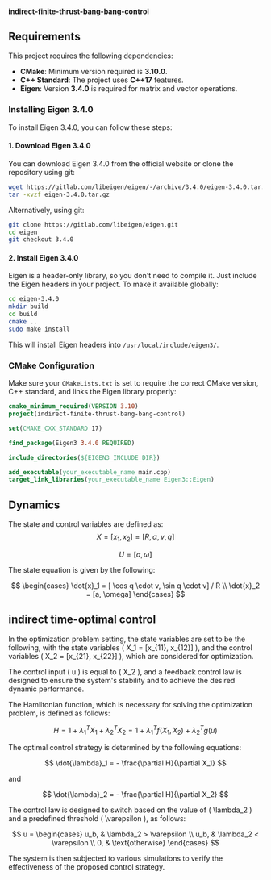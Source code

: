 #### indirect-finite-thrust-bang-bang-control

## Requirements

This project requires the following dependencies:
- **CMake**: Minimum version required is **3.10.0**.
- **C++ Standard**: The project uses **C++17** features.
- **Eigen**: Version **3.4.0** is required for matrix and vector operations.

### Installing Eigen 3.4.0

To install Eigen 3.4.0, you can follow these steps:

#### 1. Download Eigen 3.4.0

You can download Eigen 3.4.0 from the official website or clone the repository using git:

```bash
wget https://gitlab.com/libeigen/eigen/-/archive/3.4.0/eigen-3.4.0.tar.gz
tar -xvzf eigen-3.4.0.tar.gz
```

Alternatively, using git:

```bash
git clone https://gitlab.com/libeigen/eigen.git
cd eigen
git checkout 3.4.0
```

#### 2. Install Eigen 3.4.0

Eigen is a header-only library, so you don't need to compile it. Just include the Eigen headers in your project. To make it available globally:

```bash
cd eigen-3.4.0
mkdir build
cd build
cmake ..
sudo make install
```

This will install Eigen headers into `/usr/local/include/eigen3/`.

### CMake Configuration

Make sure your `CMakeLists.txt` is set to require the correct CMake version, C++ standard, and links the Eigen library properly:

```cmake
cmake_minimum_required(VERSION 3.10)
project(indirect-finite-thrust-bang-bang-control)

set(CMAKE_CXX_STANDARD 17)

find_package(Eigen3 3.4.0 REQUIRED)

include_directories(${EIGEN3_INCLUDE_DIR})

add_executable(your_executable_name main.cpp)
target_link_libraries(your_executable_name Eigen3::Eigen)
```
## Dynamics
The state and control variables are defined as:
$$
X = [x_1, x_2] = [R, \alpha, v, q]
$$

$$
U = [a, \omega]
$$

The state equation is given by the following:

$$
\begin{cases}
\dot{x}_1 = [ \cos q \cdot v, \sin q \cdot v] / R \\
\dot{x}_2 = [a, \omega]
\end{cases}
$$

## indirect time-optimal control
In the optimization problem setting, the state variables are set to be the following, with the state variables \( X_1 = [x_{11}, x_{12}] \), and the control variables \( X_2 = [x_{21}, x_{22}] \), which are considered for optimization.

The control input \( u \) is equal to \( X_2 \), and a feedback control law is designed to ensure the system's stability and to achieve the desired dynamic performance.

The Hamiltonian function, which is necessary for solving the optimization problem, is defined as follows:

$$
H = 1 + \lambda_1^T X_1 + \lambda_2^T X_2 = 1 + \lambda_1^T f(X_1, X_2) + \lambda_2^T g(u)
$$

The optimal control strategy is determined by the following equations:

$$
\dot{\lambda}_1 = - \frac{\partial H}{\partial X_1} 
$$

and

$$
\dot{\lambda}_2 = - \frac{\partial H}{\partial X_2}  
$$ 



The control law is designed to switch based on the value of \( \lambda_2 \) and a predefined threshold \( \varepsilon \), as follows:

$$
u = \begin{cases}
u_b, & \lambda_2 > \varepsilon \\
u_b, & \lambda_2 < \varepsilon \\
0, & \text{otherwise}
\end{cases}
$$

The system is then subjected to various simulations to verify the effectiveness of the proposed control strategy.
